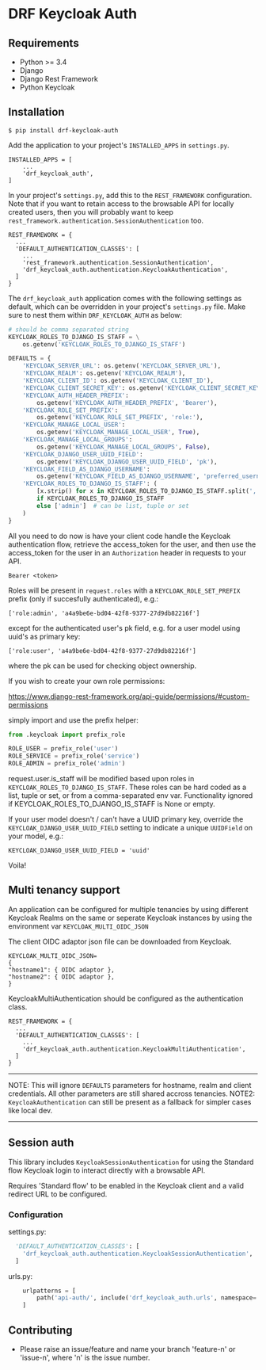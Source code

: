 # DRF Keycloak Auth

## Requirements


* Python >= 3.4
* Django
* Django Rest Framework
* Python Keycloak


## Installation

```
$ pip install drf-keycloak-auth
```

Add the application to your project's `INSTALLED_APPS` in `settings.py`.

```
INSTALLED_APPS = [
    ...
    'drf_keycloak_auth',
]
```

In your project's `settings.py`, add this to the `REST_FRAMEWORK` configuration. Note that if you want to retain access to the browsable API for locally created users, then you will probably want to keep `rest_framework.authentication.SessionAuthentication` too.

```
REST_FRAMEWORK = {
  ...
  'DEFAULT_AUTHENTICATION_CLASSES': [
    ...
    'rest_framework.authentication.SessionAuthentication',
    'drf_keycloak_auth.authentication.KeycloakAuthentication',
  ]
}
```

The `drf_keycloak_auth` application comes with the following settings as default, which can be overridden in your project's `settings.py` file. Make sure to nest them within `DRF_KEYCLOAK_AUTH` as below:


```python
# should be comma separated string
KEYCLOAK_ROLES_TO_DJANGO_IS_STAFF = \
    os.getenv('KEYCLOAK_ROLES_TO_DJANGO_IS_STAFF')

DEFAULTS = {
    'KEYCLOAK_SERVER_URL': os.getenv('KEYCLOAK_SERVER_URL'),
    'KEYCLOAK_REALM': os.getenv('KEYCLOAK_REALM'),
    'KEYCLOAK_CLIENT_ID': os.getenv('KEYCLOAK_CLIENT_ID'),
    'KEYCLOAK_CLIENT_SECRET_KEY': os.getenv('KEYCLOAK_CLIENT_SECRET_KEY'),
    'KEYCLOAK_AUTH_HEADER_PREFIX':
        os.getenv('KEYCLOAK_AUTH_HEADER_PREFIX', 'Bearer'),
    'KEYCLOAK_ROLE_SET_PREFIX':
        os.getenv('KEYCLOAK_ROLE_SET_PREFIX', 'role:'),
    'KEYCLOAK_MANAGE_LOCAL_USER':
        os.getenv('KEYCLOAK_MANAGE_LOCAL_USER', True),
    'KEYCLOAK_MANAGE_LOCAL_GROUPS':
        os.getenv('KEYCLOAK_MANAGE_LOCAL_GROUPS', False),
    'KEYCLOAK_DJANGO_USER_UUID_FIELD':
        os.getenv('KEYCLOAK_DJANGO_USER_UUID_FIELD', 'pk'),
    'KEYCLOAK_FIELD_AS_DJANGO_USERNAME':
        os.getenv('KEYCLOAK_FIELD_AS_DJANGO_USERNAME', 'preferred_username'),
    'KEYCLOAK_ROLES_TO_DJANGO_IS_STAFF': (
        [x.strip() for x in KEYCLOAK_ROLES_TO_DJANGO_IS_STAFF.split(',')]
        if KEYCLOAK_ROLES_TO_DJANGO_IS_STAFF
        else ['admin']  # can be list, tuple or set
    )
}
```

All you need to do now is have your client code handle the Keycloak authentication flow, retrieve the access_token for the user, and then use the access_token for the user in an `Authorization` header in requests to your API.

```
Bearer <token>
```

Roles will be present in `request.roles` with a `KEYCLOAK_ROLE_SET_PREFIX` prefix (only if succesfully authenticated), e.g.:

```
['role:admin', 'a4a9be6e-bd04-42f8-9377-27d9db82216f']
```

except for the authenticated user's pk field, e.g. for a user model using uuid's as primary key:

```
['role:user', 'a4a9be6e-bd04-42f8-9377-27d9db82216f']
```

where the pk can be used for checking object ownership.

If you wish to create your own role permissions:

https://www.django-rest-framework.org/api-guide/permissions/#custom-permissions

simply import and use the prefix helper:

```python
from .keycloak import prefix_role

ROLE_USER = prefix_role('user')
ROLE_SERVICE = prefix_role('service')
ROLE_ADMIN = prefix_role('admin')
```

request.user.is_staff will be modified based upon roles in `KEYCLOAK_ROLES_TO_DJANGO_IS_STAFF`.
These roles can be hard coded as a list, tuple or set, or from a comma-separated env var.
Functionality ignored if KEYCLOAK_ROLES_TO_DJANGO_IS_STAFF is None or empty.

If your user model doesn't / can't have a UUID primary key, override the `KEYCLOAK_DJANGO_USER_UUID_FIELD` setting to indicate a unique `UUIDField` on your model, e.g.:

```
KEYCLOAK_DJANGO_USER_UUID_FIELD = 'uuid'
```

Voila!


## Multi tenancy support

An application can be configured for multiple tenancies by using different Keycloak Realms on the same or seperate Keycloak instances by using the environment var `KEYCLOAK_MULTI_OIDC_JSON`

The client OIDC adaptor json file can be downloaded from Keycloak.

```
KEYCLOAK_MULTI_OIDC_JSON=
{
"hostname1": { OIDC adaptor },
"hostname2": { OIDC adaptor },
}
```

KeycloakMultiAuthentication should be configured as the authentication class. 

```
REST_FRAMEWORK = {
  ...
  'DEFAULT_AUTHENTICATION_CLASSES': [
    ...
    'drf_keycloak_auth.authentication.KeycloakMultiAuthentication',
  ]
}
```
___
NOTE: This will ignore `DEFAULTS` parameters for hostname, realm and client credentials.  All other parameters are still shared accross tenancies.
NOTE2: `KeycloakAuthentication` can still be present as a fallback for simpler cases like local dev.
___


## Session auth

This library includes `KeycloakSessionAuthentication` for using the 
Standard flow Keycloak login to interact directly with a browsable API.

Requires 'Standard flow' to be enabled in the Keycloak client and a valid redirect URL to be configured.

### Configuration

settings.py:
```py
  'DEFAULT_AUTHENTICATION_CLASSES': [
    'drf_keycloak_auth.authentication.KeycloakSessionAuthentication',
  ]
```

urls.py:
```py
    urlpatterns = [
        path('api-auth/', include('drf_keycloak_auth.urls', namespace='rest_framework'))
    ]
```

## Contributing

* Please raise an issue/feature and name your branch 'feature-n' or 'issue-n', where 'n' is the issue number.
